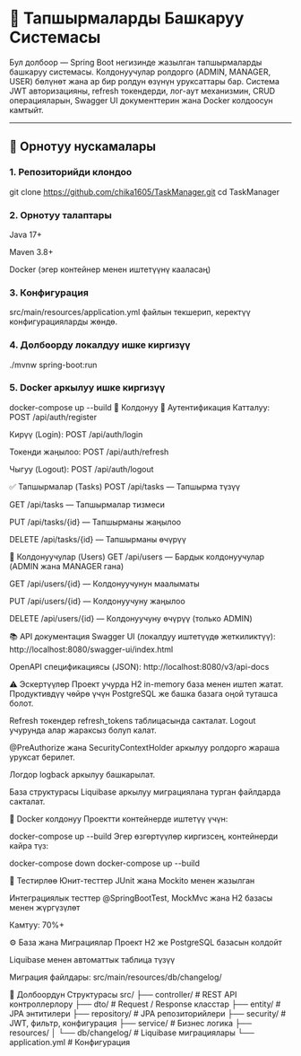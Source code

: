# 📝 Тапшырмаларды Башкаруу Системасы

Бул долбоор — Spring Boot негизинде жазылган тапшырмаларды башкаруу системасы. Колдонуучулар ролдорго (ADMIN, MANAGER, USER) бөлүнөт жана ар бир ролдун өзүнүн уруксаттары бар. Система JWT авторизацияны, refresh токендерди, лог-аут механизмин, CRUD операцияларын, Swagger UI документтерин жана Docker колдоосун камтыйт.

---

## 🔧 Орнотуу нускамалары

### 1. Репозиторийди клондоо

git clone https://github.com/chika1605/TaskManager.git
cd TaskManager

### 2. Орнотуу талаптары
Java 17+

Maven 3.8+

Docker (эгер контейнер менен иштетүүнү кааласаң)

### 3. Конфигурация
src/main/resources/application.yml файлын текшерип, керектүү конфигурацияларды жөндө.

### 4. Долбоорду локалдуу ишке киргизүү
./mvnw spring-boot:run
### 5. Docker аркылуу ишке киргизүү
docker-compose up --build
🚀 Колдонуу
🔐 Аутентификация
Катталуу:
POST /api/auth/register

Кирүү (Login):
POST /api/auth/login

Токенди жаңылоо:
POST /api/auth/refresh

Чыгуу (Logout):
POST /api/auth/logout

✅ Тапшырмалар (Tasks)
POST /api/tasks — Тапшырма түзүү

GET /api/tasks — Тапшырмалар тизмеси

PUT /api/tasks/{id} — Тапшырманы жаңылоо

DELETE /api/tasks/{id} — Тапшырманы өчүрүү

👥 Колдонуучулар (Users)
GET /api/users — Бардык колдонуучулар (ADMIN жана MANAGER гана)

GET /api/users/{id} — Колдонуучунун маалыматы

PUT /api/users/{id} — Колдонуучуну жаңылоо

DELETE /api/users/{id} — Колдонуучуну өчүрүү (только ADMIN)

📚 API документация
Swagger UI (локалдуу иштетүүдө жеткиликтүү):
http://localhost:8080/swagger-ui/index.html

OpenAPI спецификациясы (JSON):
http://localhost:8080/v3/api-docs

⚠️ Эскертүүлөр
Проект учурда H2 in-memory база менен иштеп жатат. Продуктивдүү чөйрө үчүн PostgreSQL же башка базага оңой туташса болот.

Refresh токендер refresh_tokens таблицасында сакталат. Logout учурунда алар жараксыз болуп калат.

@PreAuthorize жана SecurityContextHolder аркылуу ролдорго жараша уруксат берилет.

Логдор logback аркылуу башкарылат.

База структурасы Liquibase аркылуу миграциялана турган файлдарда сакталат.

🐳 Docker колдонуу
Проектти контейнерде иштетүү үчүн:

docker-compose up --build
Эгер өзгөртүүлөр киргизсең, контейнерди кайра түз:

docker-compose down
docker-compose up --build

🧪 Тестирлөө
Юнит-тесттер JUnit жана Mockito менен жазылган

Интеграциялык тесттер @SpringBootTest, MockMvc жана H2 базасы менен жүргүзүлөт

Камтуу: 70%+

⚙️ База жана Миграциялар
Проект H2 же PostgreSQL базасын колдойт

Liquibase менен автоматтык таблица түзүү

Миграция файлдары: src/main/resources/db/changelog/

📁 Долбоордун Структурасы
src/
├── controller/       # REST API контроллерлору
├── dto/              # Request / Response класстар
├── entity/           # JPA энтитилери
├── repository/       # JPA репозиторийлери
├── security/         # JWT, фильтр, конфигурация
├── service/          # Бизнес логика
├── resources/
│   └── db/changelog/ # Liquibase миграциялары
└── application.yml   # Конфигурация
```bash
